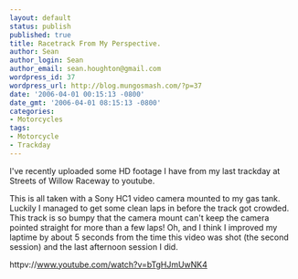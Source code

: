 ```yaml
---
layout: default
status: publish
published: true
title: Racetrack From My Perspective.
author: Sean
author_login: Sean
author_email: sean.houghton@gmail.com
wordpress_id: 37
wordpress_url: http://blog.mungosmash.com/?p=37
date: '2006-04-01 00:15:13 -0800'
date_gmt: '2006-04-01 08:15:13 -0800'
categories:
- Motorcycles
tags:
- Motorcycle
- Trackday
---
```

I've recently uploaded some HD footage I have from my last trackday at Streets of Willow Raceway to youtube.

This is all taken with a Sony HC1 video camera mounted to my gas tank.  Luckily I managed to get some clean laps in before the track got crowded.  This track is so bumpy that the camera mount can't keep the camera pointed straight for more than a few laps!  Oh, and I think I improved my laptime by about 5 seconds from the time this video was shot (the second session) and the last afternoon session I did.

httpv://www.youtube.com/watch?v=bTgHJmUwNK4


